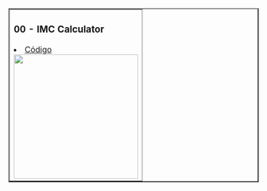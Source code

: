 <table border="2">
  <tr>
    <td>
        <h3>00 - IMC Calculator</h3>
        <li><a href="./00-imc/">Código</a></li>
        <a href="https://github.com/nycolemendonca/html-css-js/tree/main/javascript/mini-projetos-javascript/00-imc"><img src="./imc-calculator.gif" width="250px"></a>
    </td>  
  </tr>
</table>
